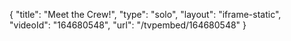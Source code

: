 {
    "title": "Meet the Crew!",
    "type": "solo",
    "layout": "iframe-static",
    "videoId": "164680548",
    "url": "\/tvpembed\/164680548"
}